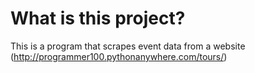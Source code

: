 # What is this project?

This is a program that scrapes event data from a website (http://programmer100.pythonanywhere.com/tours/)